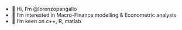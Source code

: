 - 👋 Hi, I’m @lorenzopangallo
- 👀 I’m interested in Macro-Finance modelling & Econometric analysis  
- 🌱 I’m keen on c++, R, matlab

<!---
lorenzopangallo/lorenzopangallo is a ✨ special ✨ repository because its `README.md` (this file) appears on your GitHub profile.
You can click the Preview link to take a look at your changes.
--->
